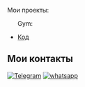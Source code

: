 Мои проекты:
<ul>

Gym:<li><a href = "https://github.com/Amirhad/Gym">Код</a></li></ul> 


## Мои контакты

[![Telegram](https://img.shields.io/badge/Telegram-111111?style=for-the-badge&logo=telegram)](https://t.me/Amir_095r)
[![whatsapp](https://img.shields.io/badge/whatsapp-111111?style=for-the-badge&logo=whatsapp)](https://wa.me/79377820630)


